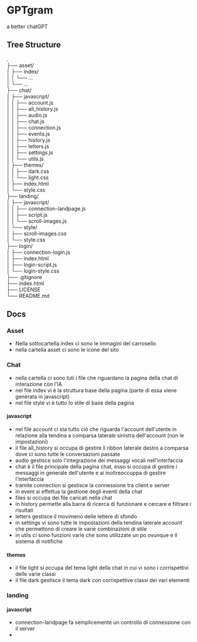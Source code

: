 # GPTgram
a better chatGPT

## Tree Structure
.  
├── asset/  
│   ├── index/  
│   │   └── ...  
│   └── ...  
├── chat/  
│   ├── javascript/  
│   │   ├── account.js  
│   │   ├── all_history.js  
│   │   ├── audio.js  
│   │   ├── chat.js  
│   │   ├── connection.js  
│   │   ├── events.js  
│   │   ├── history.js  
│   │   ├── letters.js  
│   │   ├── settings.js  
│   │   └── utils.js  
│   ├── themes/  
│   │   ├── dark.css  
│   │   └── light.css  
│   ├── index.html  
│   └── style.css  
├── landing/  
│   ├── javascript/  
│   │   ├── connection-landpage.js  
│   │   ├── script.js  
│   │   └── scroll-images.js  
│   └── style/  
│       ├── scroll-images.css  
│       └── style.css  
├── login/  
│   ├── connection-login.js  
│   ├── index.html  
│   ├── login-script.js  
│   └── login-style.css  
├── .gitignore  
├── index.html  
├── LICENSE  
└── README.md  

## Docs

### Asset
* Nella sottocartella index ci sono le immagini del carrosello
* nella cartella asset ci sono le icone del sito

### Chat
* nella cartella ci sono tuti i file che riguardano la pagina della chat di interazione con l'IA
* nel file index vi è la struttura base della pagina (parte di essa viene generata in javascript)
* nel file style vi è tutto lo stile di base della pagina

#### javascript
* nel file account ci sta tutto ciò che riguarda l'account dell'utente in relazione alla tendina a comparsa laterale sinistra dell'account (non le impostazioni)
* il file all_history si occupa di gestire il ribbon laterale destro a comparsa dove ci sono tutte le conversazioni passate
* audio gestisce solo l'integrazione dei messaggi vocali nell'interfaccia
* chat è il file principale della pagina chat, esso si occupa di gestire i messaggi in generale dell'utente e ai inoltreoccuppa di gestire l'interfaccia
* tramite connection si gestisce la connessione tra client e server
* in event si effettua la gestione degli eventi  della chat
* files si occupa dei file caricati nella chat
* in history permette alla barra di ricerca di funzionare e cercare e filtrare i risultati
* letters gestisce il movimeno delle lettere di sfondo
* in settings vi sono tutte le impostazioni della tendina laterale account che permettono di creare le varie combinazioni di stile
* in utils ci sono funzioni varie che sono utilizzate un po ovunque e il sistema di notifiche
#### themes
* il file light si occupa del tema light della chat in cui vi sono i corrispettivi delle varie classi
* il file dark gestisce il tema dark con corrispettive classi dei vari elementi
### landing
#### javascript
* connection-landpage fa semplicemente un controllo di connessione con il server
* 